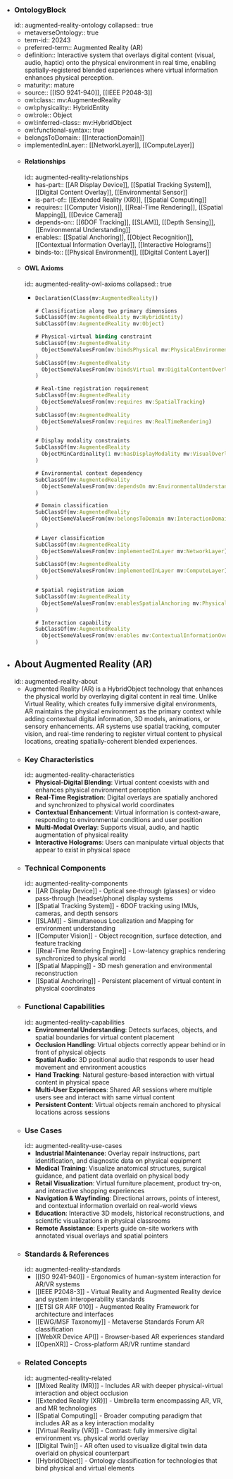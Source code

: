 - ### OntologyBlock
  id:: augmented-reality-ontology
  collapsed:: true
	- metaverseOntology:: true
	- term-id:: 20243
	- preferred-term:: Augmented Reality (AR)
	- definition:: Interactive system that overlays digital content (visual, audio, haptic) onto the physical environment in real time, enabling spatially-registered blended experiences where virtual information enhances physical perception.
	- maturity:: mature
	- source:: [[ISO 9241-940]], [[IEEE P2048-3]]
	- owl:class:: mv:AugmentedReality
	- owl:physicality:: HybridEntity
	- owl:role:: Object
	- owl:inferred-class:: mv:HybridObject
	- owl:functional-syntax:: true
	- belongsToDomain:: [[InteractionDomain]]
	- implementedInLayer:: [[NetworkLayer]], [[ComputeLayer]]
	- #### Relationships
	  id:: augmented-reality-relationships
		- has-part:: [[AR Display Device]], [[Spatial Tracking System]], [[Digital Content Overlay]], [[Environmental Sensor]]
		- is-part-of:: [[Extended Reality (XR)]], [[Spatial Computing]]
		- requires:: [[Computer Vision]], [[Real-Time Rendering]], [[Spatial Mapping]], [[Device Camera]]
		- depends-on:: [[6DOF Tracking]], [[SLAM]], [[Depth Sensing]], [[Environmental Understanding]]
		- enables:: [[Spatial Anchoring]], [[Object Recognition]], [[Contextual Information Overlay]], [[Interactive Holograms]]
		- binds-to:: [[Physical Environment]], [[Digital Content Layer]]
	- #### OWL Axioms
	  id:: augmented-reality-owl-axioms
	  collapsed:: true
		- ```clojure
		  Declaration(Class(mv:AugmentedReality))

		  # Classification along two primary dimensions
		  SubClassOf(mv:AugmentedReality mv:HybridEntity)
		  SubClassOf(mv:AugmentedReality mv:Object)

		  # Physical-virtual binding constraint
		  SubClassOf(mv:AugmentedReality
		    ObjectSomeValuesFrom(mv:bindsPhysical mv:PhysicalEnvironment)
		  )
		  SubClassOf(mv:AugmentedReality
		    ObjectSomeValuesFrom(mv:bindsVirtual mv:DigitalContentOverlay)
		  )

		  # Real-time registration requirement
		  SubClassOf(mv:AugmentedReality
		    ObjectSomeValuesFrom(mv:requires mv:SpatialTracking)
		  )
		  SubClassOf(mv:AugmentedReality
		    ObjectSomeValuesFrom(mv:requires mv:RealTimeRendering)
		  )

		  # Display modality constraints
		  SubClassOf(mv:AugmentedReality
		    ObjectMinCardinality(1 mv:hasDisplayModality mv:VisualOverlay)
		  )

		  # Environmental context dependency
		  SubClassOf(mv:AugmentedReality
		    ObjectSomeValuesFrom(mv:dependsOn mv:EnvironmentalUnderstanding)
		  )

		  # Domain classification
		  SubClassOf(mv:AugmentedReality
		    ObjectSomeValuesFrom(mv:belongsToDomain mv:InteractionDomain)
		  )

		  # Layer classification
		  SubClassOf(mv:AugmentedReality
		    ObjectSomeValuesFrom(mv:implementedInLayer mv:NetworkLayer)
		  )
		  SubClassOf(mv:AugmentedReality
		    ObjectSomeValuesFrom(mv:implementedInLayer mv:ComputeLayer)
		  )

		  # Spatial registration axiom
		  SubClassOf(mv:AugmentedReality
		    ObjectSomeValuesFrom(mv:enablesSpatialAnchoring mv:PhysicalSpace)
		  )

		  # Interaction capability
		  SubClassOf(mv:AugmentedReality
		    ObjectSomeValuesFrom(mv:enables mv:ContextualInformationOverlay)
		  )
		  ```
- ## About Augmented Reality (AR)
  id:: augmented-reality-about
	- Augmented Reality (AR) is a HybridObject technology that enhances the physical world by overlaying digital content in real time. Unlike Virtual Reality, which creates fully immersive digital environments, AR maintains the physical environment as the primary context while adding contextual digital information, 3D models, animations, or sensory enhancements. AR systems use spatial tracking, computer vision, and real-time rendering to register virtual content to physical locations, creating spatially-coherent blended experiences.
	- ### Key Characteristics
	  id:: augmented-reality-characteristics
		- **Physical-Digital Blending**: Virtual content coexists with and enhances physical environment perception
		- **Real-Time Registration**: Digital overlays are spatially anchored and synchronized to physical world coordinates
		- **Contextual Enhancement**: Virtual information is context-aware, responding to environmental conditions and user position
		- **Multi-Modal Overlay**: Supports visual, audio, and haptic augmentation of physical reality
		- **Interactive Holograms**: Users can manipulate virtual objects that appear to exist in physical space
	- ### Technical Components
	  id:: augmented-reality-components
		- [[AR Display Device]] - Optical see-through (glasses) or video pass-through (headset/phone) display systems
		- [[Spatial Tracking System]] - 6DOF tracking using IMUs, cameras, and depth sensors
		- [[SLAM]] - Simultaneous Localization and Mapping for environment understanding
		- [[Computer Vision]] - Object recognition, surface detection, and feature tracking
		- [[Real-Time Rendering Engine]] - Low-latency graphics rendering synchronized to physical world
		- [[Spatial Mapping]] - 3D mesh generation and environmental reconstruction
		- [[Spatial Anchoring]] - Persistent placement of virtual content in physical coordinates
	- ### Functional Capabilities
	  id:: augmented-reality-capabilities
		- **Environmental Understanding**: Detects surfaces, objects, and spatial boundaries for virtual content placement
		- **Occlusion Handling**: Virtual objects correctly appear behind or in front of physical objects
		- **Spatial Audio**: 3D positional audio that responds to user head movement and environment acoustics
		- **Hand Tracking**: Natural gesture-based interaction with virtual content in physical space
		- **Multi-User Experiences**: Shared AR sessions where multiple users see and interact with same virtual content
		- **Persistent Content**: Virtual objects remain anchored to physical locations across sessions
	- ### Use Cases
	  id:: augmented-reality-use-cases
		- **Industrial Maintenance**: Overlay repair instructions, part identification, and diagnostic data on physical equipment
		- **Medical Training**: Visualize anatomical structures, surgical guidance, and patient data overlaid on physical body
		- **Retail Visualization**: Virtual furniture placement, product try-on, and interactive shopping experiences
		- **Navigation & Wayfinding**: Directional arrows, points of interest, and contextual information overlaid on real-world views
		- **Education**: Interactive 3D models, historical reconstructions, and scientific visualizations in physical classrooms
		- **Remote Assistance**: Experts guide on-site workers with annotated visual overlays and spatial pointers
	- ### Standards & References
	  id:: augmented-reality-standards
		- [[ISO 9241-940]] - Ergonomics of human-system interaction for AR/VR systems
		- [[IEEE P2048-3]] - Virtual Reality and Augmented Reality device and system interoperability standards
		- [[ETSI GR ARF 010]] - Augmented Reality Framework for architecture and interfaces
		- [[EWG/MSF Taxonomy]] - Metaverse Standards Forum AR classification
		- [[WebXR Device API]] - Browser-based AR experiences standard
		- [[OpenXR]] - Cross-platform AR/VR runtime standard
	- ### Related Concepts
	  id:: augmented-reality-related
		- [[Mixed Reality (MR)]] - Includes AR with deeper physical-virtual interaction and object occlusion
		- [[Extended Reality (XR)]] - Umbrella term encompassing AR, VR, and MR technologies
		- [[Spatial Computing]] - Broader computing paradigm that includes AR as a key interaction modality
		- [[Virtual Reality (VR)]] - Contrast: fully immersive digital environment vs. physical world overlay
		- [[Digital Twin]] - AR often used to visualize digital twin data overlaid on physical counterpart
		- [[HybridObject]] - Ontology classification for technologies that bind physical and virtual elements
